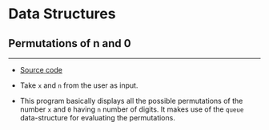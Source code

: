 # Data Structures

## Permutations of n and 0
----------

- [Source code](./permutations_of_n&0.cpp)

- Take `x` and `n` from the user as input.

- This program basically displays all the possible permutations of the number `x` and `0` having `n` number of digits. It makes use of the `queue` data-structure for evaluating the permutations.

